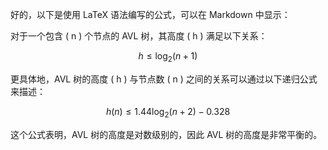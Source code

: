 好的，以下是使用 LaTeX 语法编写的公式，可以在 Markdown 中显示：

对于一个包含 \( n \) 个节点的 AVL 树，其高度 \( h \) 满足以下关系：

$$
h \leq \log_2(n+1)
$$

更具体地，AVL 树的高度 \( h \) 与节点数 \( n \) 之间的关系可以通过以下递归公式来描述：

$$
h(n) \leq 1.44 \log_2(n+2) - 0.328
$$

这个公式表明，AVL 树的高度是对数级别的，因此 AVL 树的高度是非常平衡的。
